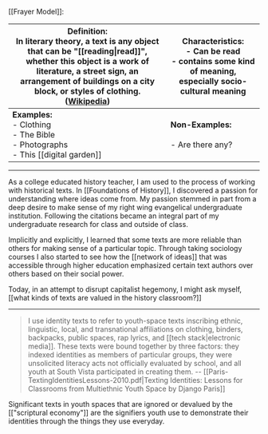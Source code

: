 
[[Frayer Model]]:

| Definition:<br>In literary theory, a text is any object that can be "[[reading\|read]]", whether this object is a work of literature, a street sign, an arrangement of buildings on a city block, or styles of clothing. ([Wikipedia](https://en.wikipedia.org/wiki/Text_(literary_theory)#:~:text=In%20literary%20theory%2C%20a%20text,block%2C%20or%20styles%20of%20clothing.)) | **Characteristics:**<br>- Can be read<br>- contains some kind of meaning, especially socio-cultural meaning |
| --------------------------------------------------------------------------------------------------------------------------------------------------------------------------------------------------------------------------------------------------------------------------------------------------------------------------------------------------------------------------------- | ----------------------------------------------------------------------------------------------------------- |
| **Examples:**<br>- Clothing<br>- The Bible<br>- Photographs<br>- This [[digital garden]]                                                                                                                                                                                                                                                                                          | **Non-Examples:**<br><br>- Are there any?                                                                   |

---

As a college educated history teacher, I am used to the process of working with historical texts. In [[Foundations of History]], I discovered a passion for understanding where ideas come from. My passion stemmed in part from a deep desire to make sense of my right wing evangelical undergraduate institution. Following the citations became an integral part of my undergraduate research for class and outside of class. 

Implicitly and explicitly, I learned that some texts are more reliable than others for making sense of a particular topic. Through taking sociology courses I also started to see how the [[network of ideas]] that was accessible through higher education emphasized certain text authors over others based on their social power.

Today, in an attempt to disrupt capitalist hegemony, I might ask myself, [[what kinds of texts are valued in the history classroom?]]

---

>I use identity texts to refer to youth-space texts inscribing ethnic, linguistic, local, and transnational affiliations on clothing, binders, backpacks, public spaces, rap lyrics, and [[tech stack|electronic media]]. These texts were bound together by three factors: they indexed identities as members of particular groups, they were unsolicited literacy acts not officially evaluated by school, and all youth at South Vista participated in creating them.
>-- [[Paris-TextingIdentitiesLessons-2010.pdf|Texting Identities: Lessons for Classrooms from Multiethnic Youth Space by Django Paris]]

Significant texts in youth spaces that are ignored or devalued by the [["scriptural economy"]] are the signifiers youth use to demonstrate their identities through the things they use everyday. 